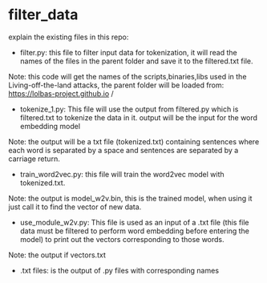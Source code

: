 # filter_data
explain the existing files in this repo:
- filter.py: this file to filter input data for tokenization, it will read the names of the files in the parent folder and save it to the filtered.txt file.
 
 Note: this code will get the names of the scripts,binaries,libs used in the Living-off-the-land attacks, the parent folder will be loaded from: https://lolbas-project.github.io /

- tokenize_1.py: This file will use the output from filtered.py which is filtered.txt to tokenize the data in it. output will be the input for the word embedding model
 
 Note: the output will be a txt file (tokenized.txt) containing sentences where each word is separated by a space and sentences are separated by a carriage return.

- train_word2vec.py: this file will train the word2vec model with tokenized.txt.

 Note: the output is model_w2v.bin, this is the trained model, when using it just call it to find the vector of new data.
 
- use_module_w2v.py: This file is used as an input of a .txt file (this file data must be filtered to perform word embedding before entering the model) to print out the vectors corresponding to those words.

Note: the output if vectors.txt

- .txt files: is the output of .py files with corresponding names
